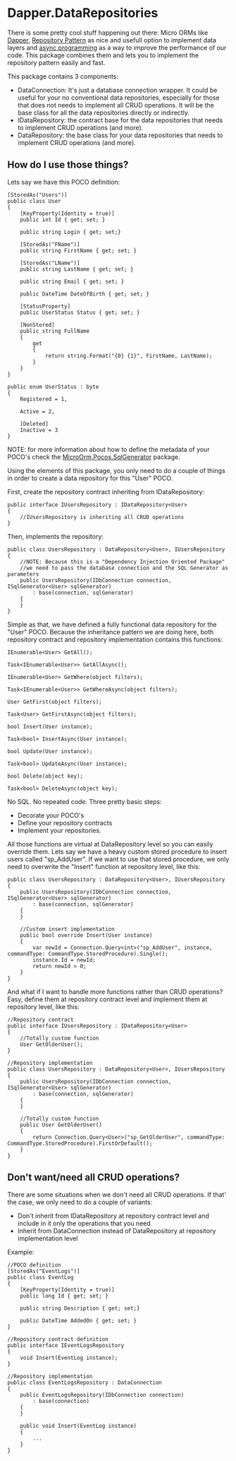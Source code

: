 Dapper.DataRepositories
=======================
There is some pretty cool stuff happening out there: Micro ORMs like [Dapper](https://code.google.com/p/dapper-dot-net/), [Repository Pattern](http://msdn.microsoft.com/en-us/library/ff649690.aspx) as nice and usefull option to implement data layers and [async programming](http://msdn.microsoft.com/en-us/library/hh191443.aspx) as a way to improve the performance of our code. This package combines them and lets you to implement the repository pattern easily and fast.  

This package contains 3 components:

* DataConnection: It's just a database connection wrapper. It could be useful for your no conventional data repositories, especially for those that does not needs to implement all CRUD operations. It will be the base class for all the data repositories directly or indirectly.
* IDataRepository: the contract base for the data repositories that needs to implement CRUD operations (and more). 
* DataRepository: the base class for your data repositories that needs to implement CRUD operations (and more).  


How do I use those things?
--------------------------
Lets say we have this POCO definition:

    [StoredAs("Users")]
    public class User
	{
		[KeyProperty(Identity = true)]
		public int Id { get; set; }
		
		public string Login { get; set;}
		
		[StoredAs("FName")]
		public string FirstName { get; set; }
		
		[StoredAs("LName")]
		public string LastName { get; set; }
		
		public string Email { get; set; }
		
		public DateTime DateOfBirth { get; set; }
		
		[StatusProperty]
		public UserStatus Status { get; set; }
		
		[NonStored]
		public string FullName
		{
			get
			{
				return string.Format("{0} {1}", FirstName, LastName);
			}
		}
	}
	
	public enum UserStatus : byte
	{
		Registered = 1,
		
		Active = 2,
		
		[Deleted]
		Inactive = 3
	}

NOTE: for more information about how to define the metadata of your POCO's check the [MicroOrm.Pocos.SqlGenerator](https://github.com/ElNinjaGaiden/MicroOrm.Pocos.SqlGenerator) package.  

Using the elements of this package, you only need to do a couple of things in order to create a data repository for this "User" POCO.  

First, create the repository contract inheriting from IDataRepository:

    public interface IUsersRepository : IDataRepository<User>
    {
        //IUsersRepository is inheriting all CRUD operations 
    }
    
Then, implements the repository:

    public class UsersRepository : DataRepository<User>, IUsersRepository
    {
        //NOTE: Because this is a "Dependency Injection Oriented Package"
        //we need to pass the database connection and the SQL Generator as parameters
        public UsersRepository(IDbConnection connection, ISqlGenerator<User> sqlGenerator)
            : base(connection, sqlGenerator)
        {
        }
    }
    
Simple as that, we have defined a fully functional data repository for the "User" POCO. Because the inheritance pattern we are doing here, both repository contract and repository implementation contains this functions: 

    IEnumerable<User> GetAll();
    
    Task<IEnumerable<User>> GetAllAsync();
    
    IEnumerable<User> GetWhere(object filters);
    
    Task<IEnumerable<User>> GetWhereAsync(object filters);
    
    User GetFirst(object filters);
    
    Task<User> GetFirstAsync(object filters);
    
    bool Insert(User instance);
    
    Task<bool> InsertAsync(User instance);
    
    bool Update(User instance);
    
    Task<bool> UpdateAsync(User instance);
    
    bool Delete(object key);
    
    Task<bool> DeleteAsync(object key);

No SQL. No repeated code. Three pretty basic steps:
* Decorate your POCO's
* Define your repository contracts
* Implement your repositories.  

All those functions are virtual at DataRepository level so you can easily override them. Lets say we have a heavy custom stored procedure to insert users called "sp_AddUser". If we want to use that stored procedure, we only need to overwrite the "Insert" function at repository level, like this:

    public class UsersRepository : DataRepository<User>, IUsersRepository
    {
        public UsersRepository(IDbConnection connection, ISqlGenerator<User> sqlGenerator)
            : base(connection, sqlGenerator)
        {
        }
        
        //Custom insert implementation
        public bool override Insert(User instance)
        {
            var newId = Connection.Query<int>("sp_AddUser", instance, commandType: CommandType.StoredProcedure).Single();
            instance.Id = newId;
            return newId > 0;
        }
    }

And what if I want to handle more functions rather than CRUD operations? Easy, define them at repository contract level and implement them at repository level, like this:

    //Repository contract
    public interface IUsersRepository : IDataRepository<User>
    {
        //Totally custom function
        User GetOlderUser();
    }
    
    //Repository implementation
    public class UsersRepository : DataRepository<User>, IUsersRepository
    {
        public UsersRepository(IDbConnection connection, ISqlGenerator<User> sqlGenerator)
            : base(connection, sqlGenerator)
        {
        }
        
        //Totally custom function
        public User GetOlderUser()
        {
            return Connection.Query<User>("sp_GetOlderUser", commandType: CommandType.StoredProcedure).FirstOrDefault();
        }
    }
	
Don't want/need all CRUD operations?
------------------------------------

There are some situations when we don't need all CRUD operations. If that' the case, we only need to do a couple of variants:

* Don't inherit from IDataRepository at repository contract level and include in it only the operations that you need
* Inherit from DataConnection instead of DataRepository at repository implementation level

Example:

	//POCO definition
	[StoredAs("EventLogs")]
    public class EventLog
	{
		[KeyProperty(Identity = true)]
		public long Id { get; set; }
		
		public string Description { get; set;}
		
		public DateTime AddedOn { get; set; }
	}
	
	//Repository contract definition
	public interface IEventLogsRepository
	{
		void Insert(EventLog instance);
	}
	
	//Repository implementation
	public class EventLogsRepository : DataConnection
	{
		public EventLogsRepository(IDbConnection connection)
			: base(connection)
		{
		}
		
		public void Insert(EventLog instance)
		{
			...
		}
	}